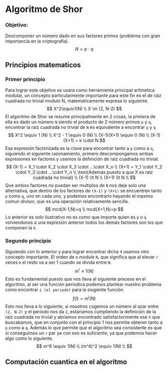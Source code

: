 # Algoritmo de Shor

### Objetivo:
Descomponer un número dado en sus factores primos (problema con gran importancia en la criptografía).
$$
N = p \cdot q
$$
## Principios matematicos
### Primer principio
Para lograr este objetivo se usara como herramienta principal aritmetica modular, un concepto particularmente importante para este fin es el de raiz cuadrada no trivial modulo N, matematicamente expresa lo siguiente.
$$
X^2\equiv1(N) \\
X \in (2, N-2)
$$
El algoritmo de Shor se resume principalmente en 2 cosas, la primera de ella es  dado un número `N` siendo el producto de 2 número primos `p` y `q`, encontrar la raiz cuadrada no trivial de `N` es equivalente a encontrar `p` y `q`
$$
X^2 \equiv 1 (N) \\
X^2 - 1 \equiv 0 (N) \\
(X-1)(X+1) \equiv 0 (N) \\
(X-1)(X+1) = k \cdot N 
$$
Esa expresión factorizada es la clave para encontrar tanto a `p` como a `q`, siguiendo el siguiente razonamiento, primero descompongamos ambas expresiones en factores y usemos la definición de raiz cuadrada no trivial.
$$
(X-1) = X_1 \cdot X_2 \cdot X_3 \cdot ...\cdot X_n \\
(X+1) = Y_1 \cdot Y_2 \cdot Y_3 \cdot ...\cdot Y_n  \\
\text{Además puesto a que X es raiz cuadrada no trivial} \\
(X-1) \lt N \\
(X+1) \lt N \\
$$
Que ambos factores no puedan ser multiplos de `N` nos deja solo una alternativa, que dentro de los factores de `(X-1)` y `(X+1)` se encuentren tanto `p` como `q`, uno en cada uno, y podemos encontrarlo hayando el maximo comun divisor, que es una operación relativamente sencilla.
$$
mcd(X-1,N)=q \\
mcd(X+1,N)=p
$$
Lo anterior es solo ilustrativo no es como que importe quien es `p` o `q` volviendonos a una expresión anterior todos los demás factores son los que componen la `k`.
### Segundo principio
Siguiendo con lo anterior y para lograr encontrar dicha `X` usamos otro concepto importante. El orden de `m` module `N`, que significa que al elevar `r` veces `m` el resto va a ser 1 cuando se divida entre `N`.
$$
m^r \equiv 1 (N)
$$
Esto es fundamental puesto que nos lleva al siguiente proceso en el algoritmo, al ser una función periodica podemos plantear nuestro problema como encontrar `i (el periodo)` para la siugiente función.
$$
f(i) = m^i(N)
$$
Esto nos lleva a lo siguiente, si nosotros cogemos un número al azar entre `(2, N-2)` y el periodo nos da `2`, estariamos cumpliendo la definición de la raiz cuadrada no trivial y abriamos encontrado satisfactorimente ese `X` que buscabamos, que en conjunto con el principio 1 nos permite obtener tanto a `p` como a `q`. Además lo que permite que el algoritmo sea consistente es que si conseguimos un `r` par ya con eso es suficiente, ya que podemos hacer algo como lo siguiente.
$$
m^8 \equiv 1(N) \\
(m^4)^2 \equiv 1(N) \\
$$

## Computación cuantica en el algoritmo
